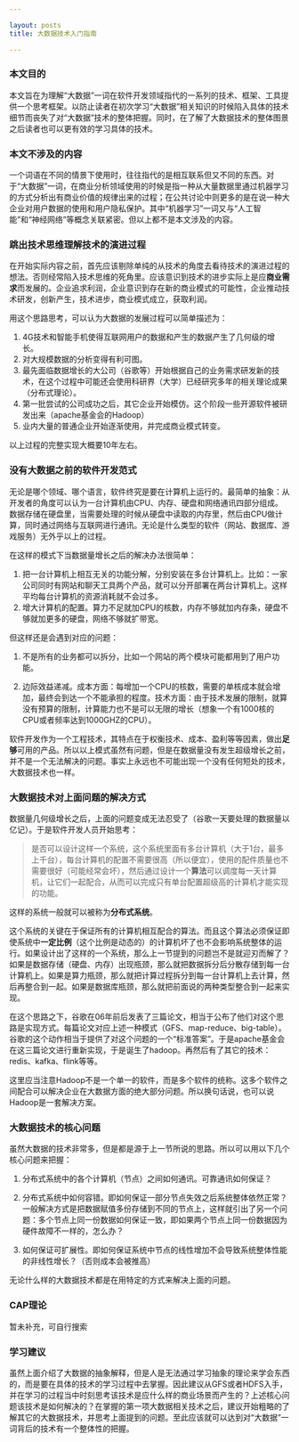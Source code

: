 ```yaml
---

layout: posts
title: 大数据技术入门指南

---
```


### 本文目的

本文旨在为理解“大数据”一词在软件开发领域指代的一系列的技术、框架、工具提供一个思考框架。以防止读者在初次学习“大数据”相关知识的时候陷入具体的技术细节而丧失了对“大数据”技术的整体把握。同时，在了解了大数据技术的整体图景之后读者也可以更有效的学习具体的技术。

### 本文不涉及的内容

一个词语在不同的情景下使用时，往往指代的是相互联系但又不同的东西。对于“大数据”一词，在商业分析领域使用的时候是指一种从大量数据里通过机器学习的方式分析出有商业价值的规律出来的过程；在公共讨论中则更多的是在说一种大企业对用户数据的使用和用户隐私保护。其中“机器学习”一词又与“人工智能”和“神经网络”等概念关联紧密。但以上都不是本文涉及的内容。

### 跳出技术思维理解技术的演进过程

在开始实际内容之前，首先应该剔除单纯的从技术的角度去看待技术的演进过程的想法。否则经常陷入技术思维的死角里。应该意识到技术的进步实际上是应**商业需求**而发展的。企业追求利润，企业意识到存在新的商业模式的可能性，企业推动技术研发，创新产生，技术进步，商业模式成立，获取利润。

用这个思路思考，可以认为大数据的发展过程可以简单描述为：

1. 4G技术和智能手机使得互联网用户的数据和产生的数据产生了几何级的增长。
2. 对大规模数据的分析变得有利可图。
3. 最先面临数据增长的大公司（谷歌等）开始根据自己的业务需求研发新的技术，在这个过程中可能还会使用科研界（大学）已经研究多年的相关理论成果（分布式理论）。
4. 第一批尝试的公司成功之后，其它企业开始模仿。这个阶段一些开源软件被研发出来（apache基金会的Hadoop）
5. 业内大量的普通企业开始逐渐使用，并完成商业模式转变。

以上过程的完整实现大概要10年左右。

### 没有大数据之前的软件开发范式

无论是哪个领域、哪个语言，软件终究是要在计算机上运行的。最简单的抽象：从开发者的角度可以认为一台计算机由CPU、内存、硬盘和网络通讯四部分组成。数据存储在硬盘里，当需要处理的时候从硬盘中读取的内存里，然后由CPU做计算，同时通过网络与互联网进行通讯。无论是什么类型的软件（网站、数据库、游戏服务）无外乎以上的过程。

在这样的模式下当数据量增长之后的解决办法很简单：

1. 把一台计算机上相互无关的功能分解，分别安装在多台计算机上。比如：一家公司同时有网站和聊天工具两个产品，就可以分开部署在两台计算机上。这样平均每台计算机的资源消耗就不会过多。
2. 增大计算机的配置。算力不足就加CPU的核数，内存不够就加内存条，硬盘不够就加更多的硬盘，网络不够就扩带宽。

但这样还是会遇到对应的问题：

1. 不是所有的业务都可以拆分，比如一个网站的两个模块可能都用到了用户功能。

2. 边际效益递减。成本方面：每增加一个CPU的核数，需要的单核成本就会增加，最终会到达一个不能承担的程度。技术方面：由于技术发展的限制，就算没有预算的限制，计算能力也不是可以无限的增长（想象一个有1000核的CPU或者频率达到1000GHZ的CPU）。

软件开发作为一个工程技术，其特点在于权衡技术、成本、盈利等等因素，做出**足够**可用的产品。所以以上模式虽然有问题，但是在数据量没有发生超级增长之前，并不是一个无法解决的问题。事实上永远也不可能出现一个没有任何短处的技术，大数据技术也一样。

### 大数据技术对上面问题的解决方式

数据量几何级增长之后，上面的问题变成无法忍受了（谷歌一天要处理的数据量以亿记）。于是软件开发人员开始思考：

> 是否可以设计这样一个系统，这个系统里面有多台计算机（大于1台，最多上千台），每台计算机的配置不需要很高（所以便宜），使用的配件质量也不需要很好（可能经常会坏），然后通过设计一个**算法**可以调度每一天计算机，让它们一起配合，从而可以完成只有单台配置超级高的计算机才能实现的功能。

这样的系统一般就可以被称为**分布式系统**。

这个系统的关键在于保证所有的计算机相互配合的算法。而且这个算法必须保证即使系统中**一定比例**（这个比例是动态的）的计算机坏了也不会影响系统整体的运行。如果设计出了这样的一个系统，那么上一节提到的问题岂不是就迎刃而解了？如果是数据存储（硬盘、内存）出现瓶颈，那么就把数据拆分后分散存储到每一台计算机上。如果是算力瓶颈，那么就把计算过程拆分到每一台计算机上去计算，然后再整合到一起。如果是数据库瓶颈，那么就把前面说的两种类型整合到一起来实现。

在这个思路之下，谷歌在06年前后发表了三篇论文，相当于公布了他们对这个思路是实现方式。每篇论文对应上述一种模式（GFS、map-reduce、big-table）。谷歌的这个动作相当于提供了对这个问题的一个“标准答案”。于是apache基金会在这三篇论文进行重新实现，于是诞生了hadoop。再然后有了其它的技术：redis、kafka、flink等等。

这里应当注意Hadoop不是一个单一的软件，而是多个软件的统称。这多个软件之间配合可以解决企业在大数据方面的绝大部分问题。所以换句话说，也可以说Hadoop是一套解决方案。

### 大数据技术的核心问题

虽然大数据的技术非常多，但是都是源于上一节所说的思路。所以可以用以下几个核心问题来把握：

1. 分布式系统中的各个计算机（节点）之间如何通讯。可靠通讯如何保证？

2. 分布式系统中如何容错。即如何保证一部分节点失效之后系统整体依然正常？一般解决方式是把数据赋值多份存储到不同的节点上，这样就引出了另一个问题：多个节点上同一份数据如何保证一致，即如果两个节点上同一份数据因为硬件故障不一样的，怎么办？

3. 如何保证可扩展性。即如何保证系统中节点的线性增加不会导致系统整体性能的非线性增长？（否则成本会被推高）

无论什么样的大数据技术都是在用特定的方式来解决上面的问题。

### CAP理论

暂未补充，可自行搜索

### 学习建议

虽然上面介绍了大数据的抽象解释，但是人是无法通过学习抽象的理论来学会东西的，而是要在具体的技术的学习过程中去掌握。因此建议从GFS或者HDFS入手，并在学习的过程当中时刻思考该技术是应什么样的商业场景而产生的？上述核心问题该技术是如何解决的？在掌握的第一项大数据相关技术之后，建议开始粗略的了解其它的大数据技术，并思考上面提到的问题。至此应该就可以达到对“大数据”一词背后的技术有一个整体性的把握。
